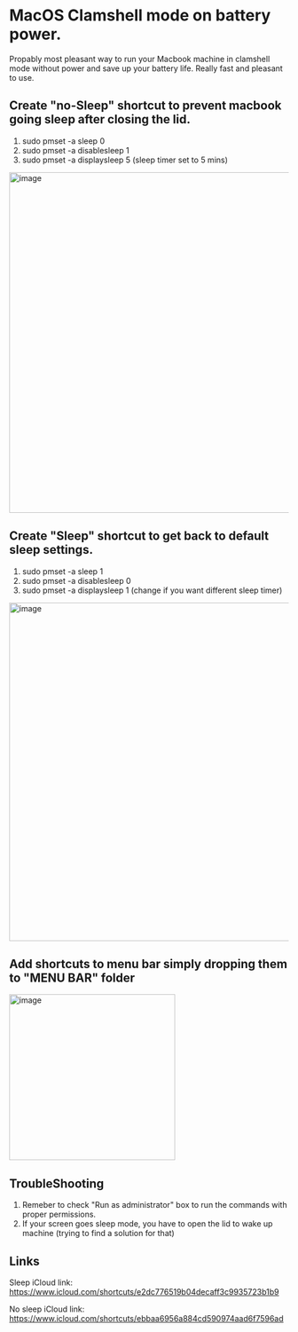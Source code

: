 # MacOS Clamshell mode on battery power.

Propably most pleasant way to run your Macbook machine in clamshell mode without power and save up your battery life. Really fast and pleasant to use.

## Create "no-Sleep" shortcut to prevent macbook going sleep after closing the lid.

  1. sudo pmset -a sleep 0
  2. sudo pmset -a disablesleep 1
  3. sudo pmset -a displaysleep 5 (sleep timer set to 5 mins)

<img width="614" alt="image" src="https://github.com/skorupcia/clamshell_macos/assets/136620461/c4ddee7a-4cbc-407a-9494-0c1e59ebc5de">



## Create "Sleep" shortcut to get back to default sleep settings.

  1. sudo pmset -a sleep 1
  2. sudo pmset -a disablesleep 0
  3. sudo pmset -a displaysleep 1 (change if you want different sleep timer)

<img width="610" alt="image" src="https://github.com/skorupcia/clamshell_macos/assets/136620461/44e569c4-79c7-420b-9638-564536907702">

## Add shortcuts to menu bar simply dropping them to "MENU BAR" folder

<img width="299" alt="image" src="https://github.com/skorupcia/clamshell_macos/assets/136620461/5ce4606b-d8fd-40fe-9f42-defb5a93e3a2">


## TroubleShooting

1. Remeber to check "Run as administrator" box to run the commands with proper permissions.
2. If your screen goes sleep mode, you have to open the lid to wake up machine (trying to find a solution for that)

## Links

Sleep iCloud link: https://www.icloud.com/shortcuts/e2dc776519b04decaff3c9935723b1b9

No sleep iCloud link: https://www.icloud.com/shortcuts/ebbaa6956a884cd590974aad6f7596ad
